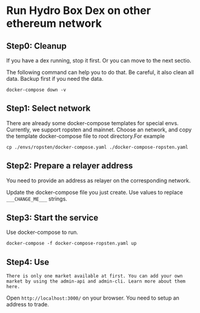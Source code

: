 # Run Hydro Box Dex on other ethereum network

## Step0: Cleanup

If you have a dex running, stop it first. Or you can move to the next sectio.

The following command can help you to do that. Be careful, it also clean all data. Backup first if you need the data.

	docker-compose down -v

## Step1: Select network

There are already some docker-compose templates for special envs.
Currently, we support ropsten and mainnet. Choose an network, and copy the template docker-compose file to root directory.For example 

	cp ./envs/ropsten/docker-compose.yaml ./docker-compose-ropsten.yaml

## Step2: Prepare a relayer address

You need to provide an address as relayer on the corresponding network.

Update the docker-compose file you just create. Use values to replace `___CHANGE_ME___` strings.

## Step3: Start the service

Use docker-compose to run.

	docker-compose -f docker-compose-ropsten.yaml up

## Step4: Use

	There is only one market available at first. You can add your own market by using the admin-api and admin-cli. Learn more about them here.

Open `http://localhost:3000/` on your browser. You need to setup an address to trade.	
